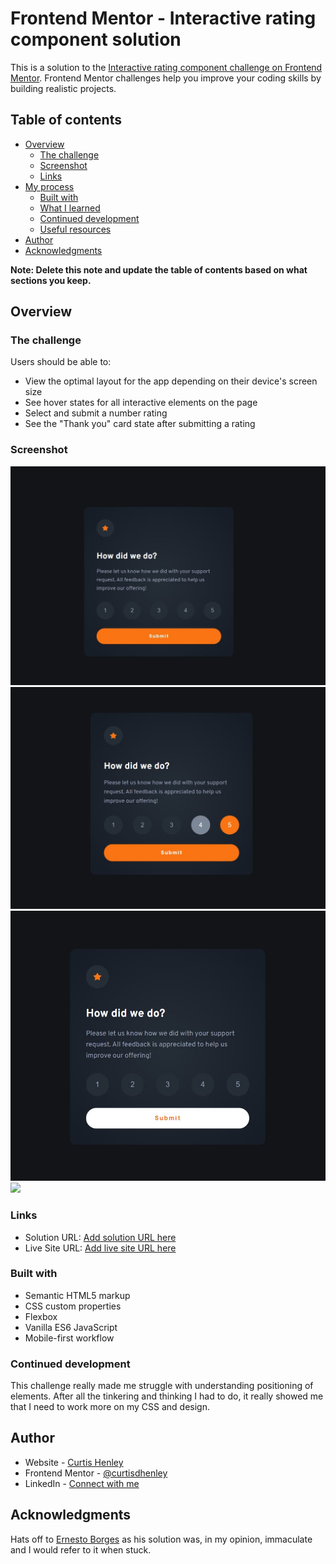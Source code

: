 # Frontend Mentor - Interactive rating component solution

This is a solution to the [Interactive rating component challenge on Frontend Mentor](https://www.frontendmentor.io/challenges/interactive-rating-component-koxpeBUmI). Frontend Mentor challenges help you improve your coding skills by building realistic projects. 

## Table of contents

- [Overview](#overview)
  - [The challenge](#the-challenge)
  - [Screenshot](#screenshot)
  - [Links](#links)
- [My process](#my-process)
  - [Built with](#built-with)
  - [What I learned](#what-i-learned)
  - [Continued development](#continued-development)
  - [Useful resources](#useful-resources)
- [Author](#author)
- [Acknowledgments](#acknowledgments)

**Note: Delete this note and update the table of contents based on what sections you keep.**

## Overview

### The challenge

Users should be able to:

- View the optimal layout for the app depending on their device's screen size
- See hover states for all interactive elements on the page
- Select and submit a number rating
- See the "Thank you" card state after submitting a rating

### Screenshot

![Default state](./images/default-state-compressed.jpg)
![Active input](./images/Active-Input-compressed.jpg)
![Active submit](./images/Active-Submit-compressed.jpg)
![](./screenshot.jpg)

### Links

- Solution URL: [Add solution URL here](https://github.com/curtisdhenley/Interactive-rating-component)
- Live Site URL: [Add live site URL here](https://curtisdhenley.github.io/Interactive-rating-component/)

### Built with

- Semantic HTML5 markup
- CSS custom properties
- Flexbox
- Vanilla ES6 JavaScript
- Mobile-first workflow

### Continued development

This challenge really made me struggle with understanding positioning of elements. After all the tinkering and thinking I had to do, it really showed me that I need to work more on my CSS and design.

## Author

- Website - [Curtis Henley](https://curtisdhenley.github.io/Bootstrap-portfolio/)
- Frontend Mentor - [@curtisdhenley](https://www.frontendmentor.io/profile/curtisdhenley)
- LinkedIn - [Connect with me](https://www.linkedin.com/in/curtisdhenley/)

## Acknowledgments

Hats off to [Ernesto Borges](https://github.com/ernestoborges) as his solution was, in my opinion, immaculate and I would refer to it when stuck.
